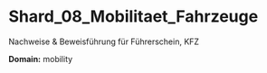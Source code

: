 # Shard_08_Mobilitaet_Fahrzeuge

Nachweise & Beweisführung für Führerschein, KFZ

**Domain:** mobility
